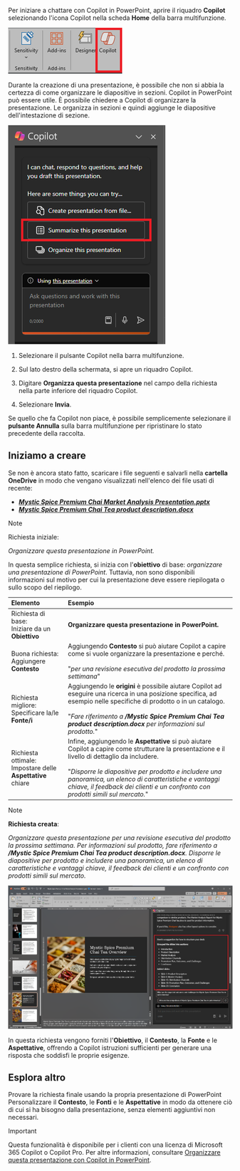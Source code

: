 Per iniziare a chattare con Copilot in PowerPoint, aprire il riquadro **Copilot** selezionando l'icona Copilot nella scheda **Home** della barra multifunzione.

![Screenshot dell'icona Copilot nella barra multifunzione di PowerPoint.](../media/copilot-ribbon-powerpoint.png)

Durante la creazione di una presentazione, è possibile che non si abbia la certezza di come organizzare le diapositive in sezioni. Copilot in PowerPoint può essere utile. È possibile chiedere a Copilot di organizzare la presentazione. Le organizza in sezioni e quindi aggiunge le diapositive dell'intestazione di sezione. 

![Screenshot del pannello Copilot in PowerPoint alla prima apertura.](../media/copilot-pane-powerpoint.png)

1. Selezionare il pulsante Copilot nella barra multifunzione.

1. Sul lato destro della schermata, si apre un riquadro Copilot.

1. Digitare **Organizza questa presentazione** nel campo della richiesta nella parte inferiore del riquadro Copilot.

1. Selezionare **Invia**.

Se quello che fa Copilot non piace, è possibile semplicemente selezionare il **pulsante Annulla** sulla barra multifunzione per ripristinare lo stato precedente della raccolta. 

## Iniziamo a creare

Se non è ancora stato fatto, scaricare i file seguenti e salvarli nella **cartella OneDrive** in modo che vengano visualizzati nell'elenco dei file usati di recente:

- **_[Mystic Spice Premium Chai Market Analysis Presentation.pptx](https://go.microsoft.com/fwlink/?linkid=2268768)_**
- **_[Mystic Spice Premium Chai Tea product description.docx](https://go.microsoft.com/fwlink/?linkid=2268929)_**

> [!NOTE]
> Richiesta iniziale:
>
> _Organizzare questa presentazione in PowerPoint._

In questa semplice richiesta, si inizia con l'**obiettivo** di base: _organizzare una presentazione di PowerPoint_. Tuttavia, non sono disponibili informazioni sul motivo per cui la presentazione deve essere riepilogata o sullo scopo del riepilogo.

| Elemento | Esempio |
| :------ | :------- |
| Richiesta di base: <br>Iniziare da un **Obiettivo** | **Organizzare questa presentazione in PowerPoint.** |
| Buona richiesta: <br>Aggiungere **Contesto** | Aggiungendo **Contesto** si può aiutare Copilot a capire come si vuole organizzare la presentazione e perché.<br><br>"_per una revisione esecutiva del prodotto la prossima settimana_" |
| Richiesta migliore: <br>Specificare la/le **Fonte/i** | Aggiungendo le **origini** è possibile aiutare Copilot ad eseguire una ricerca in una posizione specifica, ad esempio nelle specifiche di prodotto o in un catalogo.<br><br>"_Fare riferimento a **/Mystic Spice Premium Chai Tea product description.docx** per informazioni sul prodotto._" |
| Richiesta ottimale: <br>Impostare delle **Aspettative** chiare | Infine, aggiungendo le **Aspettative** si può aiutare Copilot a capire come strutturare la presentazione e il livello di dettaglio da includere.<br><br>"_Disporre le diapositive per prodotto e includere una panoramica, un elenco di caratteristiche e vantaggi chiave, il feedback dei clienti e un confronto con prodotti simili sul mercato._" |

> [!NOTE]
> **Richiesta creata**:
>
> _Organizzare questa presentazione per una revisione esecutiva del prodotto la prossima settimana. Per informazioni sul prodotto, fare riferimento a **/Mystic Spice Premium Chai Tea product description.docx**. Disporre le diapositive per prodotto e includere una panoramica, un elenco di caratteristiche e vantaggi chiave, il feedback dei clienti e un confronto con prodotti simili sul mercato._

[![Eseguire uno screenshot dei risultati della richiesta creata rispetto alla presentazione di esempio usando Copilot in PowerPoint.](../media/copilot-organize-results-powerpoint.png)](../media/copilot-organize-results-powerpoint.png#lightbox)

In questa richiesta vengono forniti l'**Obiettivo**, il **Contesto**, la **Fonte** e le **Aspettative**, offrendo a Copilot istruzioni sufficienti per generare una risposta che soddisfi le proprie esigenze.

## Esplora altro

Provare la richiesta finale usando la propria presentazione di PowerPoint Personalizzare il **Contesto**, le **Fonti** e le **Aspettative** in modo da ottenere ciò di cui si ha bisogno dalla presentazione, senza elementi aggiuntivi non necessari.

> [!IMPORTANT]
> Questa funzionalità è disponibile per i clienti con una licenza di Microsoft 365 Copilot o Copilot Pro. Per altre informazioni, consultare [Organizzare questa presentazione con Copilot in PowerPoint](https://support.microsoft.com/office/organize-this-presentation-with-copilot-in-powerpoint-a207eea3-7a56-4225-88f1-54dd37cdcf6a).